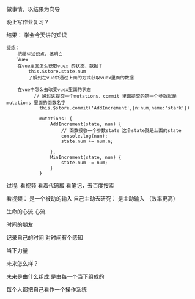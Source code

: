 做事情，以结果为向导

晚上写作业复习？

结果：
    学会今天讲的知识

    提炼：
        把哪些知识点，搞明白
        Vuex
        在vue里面怎么获取vuex 的状态，数据？
            this.$store.state.num
            了解到在vue中通过上面的方式获取vuex里面的数据

        在vue中怎么去改变vuex里面的状态
              // 通过这提交一个mutations，commit 里面提交的第一个参数就是mutations 里面的函数名字
                this.$store.commit('AddIncrement',{n:num,name:'stark'})

                mutations: {
                    AddIncrement(state, num) {
                        // 函数接收一个参数state 这个state就是上面的state
                        console.log(num);
                        state.num += num.n;

                    },
                    MinIncrement(state, num) {
                        state.num -= num;
                    }
                }

过程:
    看视频
    看着代码敲
    看笔记，去百度搜索


看视频：
    是一个被动的输入
自己主动去研究：
    是主动输入 （效率更高）


生命的心流
心流

时间的朋友

记录自己的时间
对时间有个感知

当下力量


未来怎么样？

未来是由什么组成
是由每一个当下组成的

每个人都把自己看作一个操作系统




